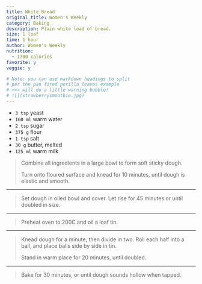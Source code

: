 ```yaml
---
title: White Bread
original_title: Women's Weekly
category: Baking
description: Plain white load of bread. 
size: 1 loaf
time: 1 hour
author: Women's Weekly
nutrition:
  - 1700 calories
favorite: y 
veggie: y

# Note: you can use markdown headings to split
# per the pan fired perilla leaves example
# >>> will do a little warning bubble!
# ![](strawberrysmoothie.jpg)
---
```


* `3 tsp` yeast
* `160 ml` warm water
* `2 tsp` sugar
* `375 g` flour
* `1 tsp` salt
* `30 g` butter, melted
* `125 ml` warm milk

> Combine all ingredients in a large bowl to form soft sticky dough.
>
> Turn onto floured surface and knead for 10 minutes, until dough is elastic and smooth. 

---

> Set dough in oiled bowl and cover. Let rise for 45 minutes or until doubled in size.

---

> Preheat oven to 200C and oil a loaf tin.

---

> Knead dough for a minute, then divide in two. Roll each half into a ball, and place balls side by side in tin. 
>
> Stand in warm place for 20 minutes, until doubled.

---

> Bake for 30 minutes, or until dough sounds hollow when tapped. 
